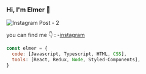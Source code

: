 ### Hi, I'm Elmer 👋

![Instagram Post - 2](https://user-images.githubusercontent.com/65182186/88082081-ec402f00-cb46-11ea-8d70-c885732271df.png)

you can find me :point_down: :
-[instagram](https:/instagram/elmesc11)

```javascript
const elmer = {
  code: [Javascript, Typescript, HTML, CSS],
  tools: [React, Redux, Node, Styled-Components], 
}
```
